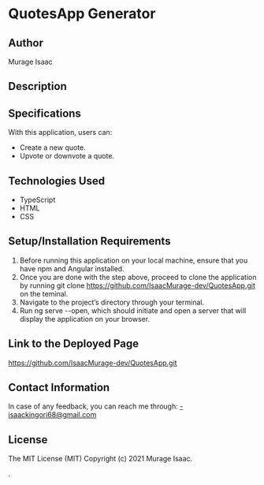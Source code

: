 # QuotesApp Generator

## Author 
Murage Isaac

## Description
<!-- This is an Angular 9 application that affords users the opportunity to view and rate quotes from other users as well as the option to share their own quotes. -->

## Specifications

With this application, users can:
  - Create a new quote.
  - Upvote or downvote a quote.
  <!-- - See the number of upvotes and downvotes of each quote.
  - View the quote with the most likes in highlighted text. -->
## Technologies Used

  - TypeScript
  - HTML
  - CSS
  <!-- - Angular CLI version 9.0.7 -->

## Setup/Installation Requirements

  1. Before running this application on your local machine, ensure that you have npm and Angular installed.
  2. Once you are done with the step above, proceed to clone the application by running git clone https://github.com/IsaacMurage-dev/QuotesApp.git on the teminal. 
  3. Navigate to the project’s directory through your terminal. 
  4. Run ng serve --open, which should initiate and open a server that will display the application on your browser.

## Link to the Deployed Page

https://github.com/IsaacMurage-dev/QuotesApp.git

## Contact Information

In case of any feedback, you can reach me through:
  -isaackingori68@gmail.com

## License

The MIT License (MIT)
Copyright (c) 2021 Murage Isaac.




.

